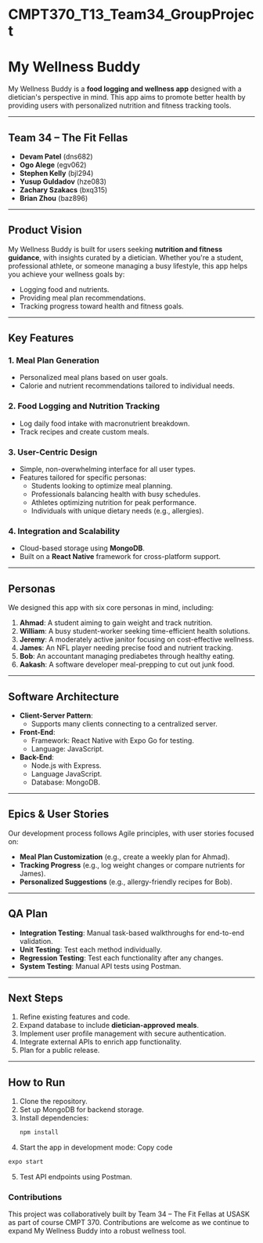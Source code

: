 # CMPT370_T13_Team34_GroupProject



# My Wellness Buddy

My Wellness Buddy is a **food logging and wellness app** designed with a dietician's perspective in mind. This app aims to promote better health by providing users with personalized nutrition and fitness tracking tools.

---

## Team 34 – The Fit Fellas

- **Devam Patel** (dns682)
- **Ogo Alege** (egv062)
- **Stephen Kelly** (bjl294)
- **Yusup Guldadov** (hze083)
- **Zachary Szakacs** (bxq315)
- **Brian Zhou** (baz896)

---

## Product Vision

My Wellness Buddy is built for users seeking **nutrition and fitness guidance**, with insights curated by a dietician. Whether you're a student, professional athlete, or someone managing a busy lifestyle, this app helps you achieve your wellness goals by:

- Logging food and nutrients.
- Providing meal plan recommendations.
- Tracking progress toward health and fitness goals.

---

## Key Features

### 1. Meal Plan Generation
- Personalized meal plans based on user goals.
- Calorie and nutrient recommendations tailored to individual needs.

### 2. Food Logging and Nutrition Tracking
- Log daily food intake with macronutrient breakdown.
- Track recipes and create custom meals.

### 3. User-Centric Design
- Simple, non-overwhelming interface for all user types.
- Features tailored for specific personas:
  - Students looking to optimize meal planning.
  - Professionals balancing health with busy schedules.
  - Athletes optimizing nutrition for peak performance.
  - Individuals with unique dietary needs (e.g., allergies).

### 4. Integration and Scalability
- Cloud-based storage using **MongoDB**.
- Built on a **React Native** framework for cross-platform support.

---

## Personas

We designed this app with six core personas in mind, including:

1. **Ahmad**: A student aiming to gain weight and track nutrition.
2. **William**: A busy student-worker seeking time-efficient health solutions.
3. **Jeremy**: A moderately active janitor focusing on cost-effective wellness.
4. **James**: An NFL player needing precise food and nutrient tracking.
5. **Bob**: An accountant managing prediabetes through healthy eating.
6. **Aakash**: A software developer meal-prepping to cut out junk food.

---

## Software Architecture

- **Client-Server Pattern**:
  - Supports many clients connecting to a centralized server.
- **Front-End**:
  - Framework: React Native with Expo Go for testing.
  - Language: JavaScript.
- **Back-End**:
  - Node.js with Express.
  - Language JavaScript.
  - Database: MongoDB.

---

## Epics & User Stories

Our development process follows Agile principles, with user stories focused on:

- **Meal Plan Customization** (e.g., create a weekly plan for Ahmad).
- **Tracking Progress** (e.g., log weight changes or compare nutrients for James).
- **Personalized Suggestions** (e.g., allergy-friendly recipes for Bob).

---

## QA Plan

- **Integration Testing**: Manual task-based walkthroughs for end-to-end validation.
- **Unit Testing**: Test each method individually.
- **Regression Testing**: Test each functionality after any changes.
- **System Testing**: Manual API tests using Postman.

---

## Next Steps

1. Refine existing features and code.
2. Expand database to include **dietician-approved meals**.
3. Implement user profile management with secure authentication.
4. Integrate external APIs to enrich app functionality.
5. Plan for a public release.

---

## How to Run

1. Clone the repository.
2. Set up MongoDB for backend storage.
3. Install dependencies:
   ```bash
   npm install
4. Start the app in development mode:
Copy code
  ```bash
  expo start
  ```
5. Test API endpoints using Postman.


### Contributions

This project was collaboratively built by Team 34 – The Fit Fellas at USASK as part of course CMPT 370. Contributions are welcome as we continue to expand My Wellness Buddy into a robust wellness tool.

